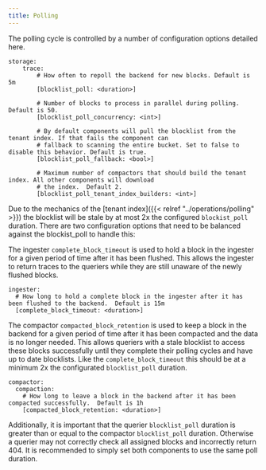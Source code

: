 ```yaml
---
title: Polling
---
```


The polling cycle is controlled by a number of configuration options detailed here.

```
storage:
    trace:
        # How often to repoll the backend for new blocks. Default is 5m
        [blocklist_poll: <duration>] 

        # Number of blocks to process in parallel during polling. Default is 50.
        [blocklist_poll_concurrency: <int>]

        # By default components will pull the blocklist from the tenant index. If that fails the component can
        # fallback to scanning the entire bucket. Set to false to disable this behavior. Default is true.
        [blocklist_poll_fallback: <bool>]

        # Maximum number of compactors that should build the tenant index. All other components will download 
        # the index.  Default 2.
        [blocklist_poll_tenant_index_builders: <int>]
```

Due to the mechanics of the [tenant index]({{< relref "../operations/polling" >}}) the blocklist will be stale by
at most 2x the configured `blockist_poll` duration. There are two configuration options that need to be balanced 
against the blockist_poll to handle this:

The ingester `complete_block_timeout` is used to hold a block in the ingester for a given period of time after
it has been flushed. This allows the ingester to return traces to the queriers while they are still unaware
of the newly flushed blocks.
```
ingester:
  # How long to hold a complete block in the ingester after it has been flushed to the backend.  Default is 15m
  [complete_block_timeout: <duration>]
```

The compactor `compacted_block_retention` is used to keep a block in the backend for a given period of time
after it has been compacted and the data is no longer needed. This allows queriers with a stale blocklist to access
these blocks successfully until they complete their polling cycles and have up to date blocklists. Like the 
`complete_block_timeout` this should be at a minimum 2x the configurated `blocklist_poll` duration.

```
compactor:
  compaction:
    # How long to leave a block in the backend after it has been compacted successfully.  Default is 1h
    [compacted_block_retention: <duration>]
```

Additionally, it is important that the querier `blocklist_poll` duration is greater than or equal to the compactor 
`blocklist_poll` duration. Otherwise a querier may not correctly check all assigned blocks and incorrectly return 404. 
It is recommended to simply set both components to use the same poll duration.